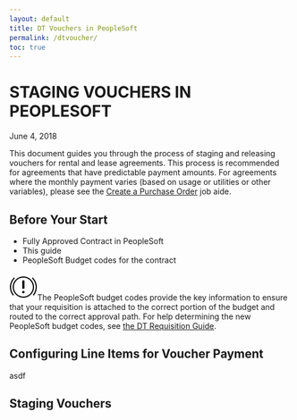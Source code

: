 ```yaml
---
layout: default
title: DT Vouchers in PeopleSoft
permalink: /dtvoucher/
toc: true
---
```


# STAGING VOUCHERS IN PEOPLESOFT #
June 4, 2018

This document guides you through the process of staging and releasing vouchers for rental and lease agreements. This process is recommended for agreements that have predictable payment amounts. For agreements where the monthly payment varies (based on usage or utilities or other variables), please see the [Create a Purchase Order](https://sfemployeeportalsupport.sfgov.org/support/solutions/articles/22000209329-create-po) job aide.

## Before Your Start ##

*	Fully Approved Contract in PeopleSoft
*	This guide
*	PeopleSoft Budget codes for the contract

![caution](/images/exclamation.png?classes=float-left)The PeopleSoft budget codes provide the key information to ensure that your requisition is attached to the correct portion of the budget and routed to the correct approval path. For help determining the new PeopleSoft budget codes, see [the DT Requisition Guide](https://jspidersf.github.io/docs/dtreqguide/#determining-peoplesoft-budget-codes).

## Configuring Line Items for Voucher Payment ##

asdf

## Staging Vouchers ##
